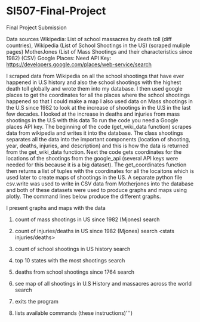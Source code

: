 # SI507-Final-Project
Final Project Submission

Data sources
Wikipedia: List of school massacres by death toll (diff countries), Wikipedia (List of School Shootings in the US) (scraped muliple pages)
MotherJones (List of Mass Shootings and their characteristics since 1982) (CSV)
Google Places: Need API Key: https://developers.google.com/places/web-service/search  


I scraped data from Wikipedia on all the school shootings that have ever happened in U.S history and also the school shootings with the highest death toll globally and wrote them into my database.
I then used google places to get the coordinates for all the places where the school shootings happened so that I could make a map
I also used data on Mass shootings in the U.S since 1982 to look at the increase of shootings in the U.S in the last few decades. I looked at the increase in deaths and injuries from mass shootings in the U.S with this data
To run the code you need a Google places API key. The beginning of the code (get_wiki_data function) scrapes data from wikipedia and writes it into the database. The class shootings separates all the data into the important components (location of shooting, year, deaths, injuries, and description) and this is how the data is returned from the get_wiki_data function. Next the code gets coordinates for the locations of the shootings from the google_api (several API keys were needed for this because it is a big dataset). The get_coordinates function then returns a list of tuples with the coordinates for all the locaitons which is used later to create maps of shootings in the US. A separate python file csv.write was used to write in CSV data from Motherjones into the database and both of these datasets were used to produce graphs and maps using plotly. The command lines below produce the different graphs.

I present graphs and maps with the data
1. count of mass shootings in US since 1982 (Mjones) search  <stats mass>

2. count of injuries/deaths in US since 1982 (Mjones) search  <stats injuries/deaths>
       	
3. count of school shootings in US history search  <stats schools>
        
4. top 10 states with the most shootings  search  <stats top10>
        
5. deaths from school shootings since 1764 search  <stats schooldeaths>
       
6. see map of all shootings in U.S History and massacres across the world search  <map>
        		
7. exits the program <exit>
     
8. lists available commands (these instructions)''') <help>
     
